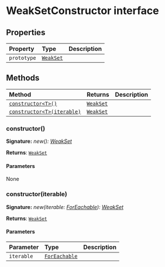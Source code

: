 # WeakSetConstructor interface










## Properties

| Property	   | Type	| Description|
|:-------------|:-------|:-----------|
|`prototype`      | [`WeakSet`]()<any> |  |




## Methods

| Method	   |  Returns	| Description|
|:-------------|:-------|:-----------|
|[`constructor<T>()`](#constructor<t>)      | [`WeakSet`]()<T> |  |
|[`constructor<T>(iterable)`](#constructor<t>iterable)      | [`WeakSet`]()<T> |  |




### constructor<T>()



**Signature:** _new<T>(): [WeakSet](../es6-collections/weakset.md)<T>_

**Returns**: [`WeakSet`]()<T>



#### Parameters
None


### constructor<T>(iterable)



**Signature:** _new<T>(iterable: [ForEachable](../es6-collections/foreachable.md)<T>): [WeakSet](../es6-collections/weakset.md)<T>_

**Returns**: [`WeakSet`]()<T>



#### Parameters


| Parameter	   | Type    | Description |
|:-------------|:---------------|:------------|
| `iterable`    | [`ForEachable`]()<T> |  |

